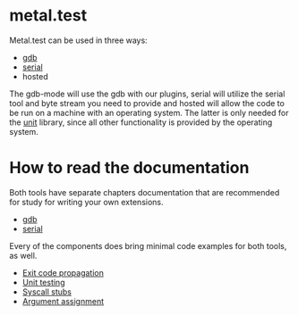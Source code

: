 # metal.test

Metal.test can be used in three ways:

 * [gdb](metal.gdb.md)
 * [serial](metal.serial.md)
 * hosted
 
The gdb-mode will use the gdb with our plugins, serial will utilize the serial tool and byte stream you need to provide and hosted will allow the code to be run
on a machine with an operating system. The latter is only needed for the [unit](unit.md) library, since all other functionality is provided by the operating system.  

# How to read the documentation

Both tools have separate chapters documentation that are recommended for study for writing your own extensions.

 * [gdb](metal.gdb.md)
 * [serial](metal.serial.md)

Every of the components does bring minimal code examples for both tools, as well. 

 * [Exit code propagation](exit-code.md) 
 * [Unit testing](unit.md)
 * [Syscall stubs](newlib.md)
 * [Argument assignment](argv.md)

